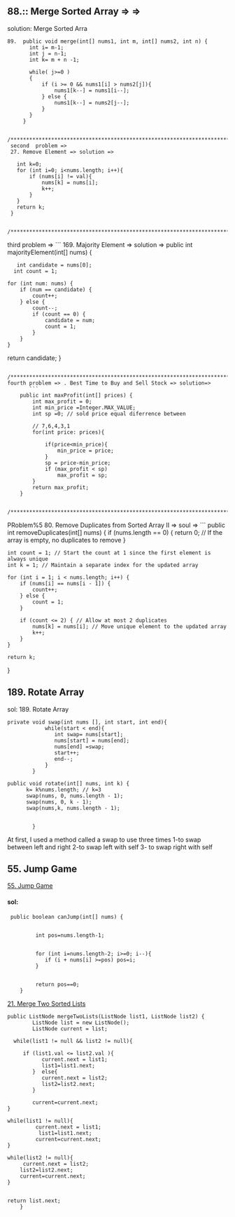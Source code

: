 ## 88.:: Merge Sorted Array  =>   =>
solution: Merge Sorted Arra
```
89.  public void merge(int[] nums1, int m, int[] nums2, int n) {
       int i= m-1; 
       int j = n-1; 
       int k= m + n -1;
       
       while( j>=0 )
       {
           if (i >= 0 && nums1[i] > nums2[j]){
               nums1[k--] = nums1[i--];
           } else {
               nums1[k--] = nums2[j--];
           }
       }
     }
```
     /************************************************************************/
     second  problem => 
     27. Remove Element => solution =>
   ```   public int removeElement(int[] nums, int val) {
      int k=0; 
      for (int i=0; i<nums.length; i++){
          if (nums[i] != val){
              nums[k] = nums[i];
              k++;
          }
      }
      return k;
    }
```
         /************************************************************************/
third problem =>
       ```
169. Majority Element => solution =>
  public int majorityElement(int[] nums) {
       
       int candidate = nums[0];
      int count = 1;
    
    for (int num: nums) {
        if (num == candidate) {
            count++;  
        } else {
            count--;
            if (count == 0) {
                candidate = num;
                count = 1;
            }
        }
    }
   return candidate;
 }
```
         /************************************************************************/
fourth problem => . Best Time to Buy and Sell Stock => solution=>
       ```
    public int maxProfit(int[] prices) {
        int max_profit = 0;
        int min_price =Integer.MAX_VALUE;
        int sp =0; // sold price equal diferrence between 
        
        // 7,6,4,3,1
        for(int price: prices){
          
            if(price<min_price){
                min_price = price;
            }
            sp = price-min_price;
            if (max_profit < sp) 
                max_profit = sp;
        }
        return max_profit;
    }
```

         /************************************************************************/
PRoblem%5
80. Remove Duplicates from Sorted Array II => soul =>
       ```
public int removeDuplicates(int[] nums) {
    if (nums.length == 0) {
        return 0; // If the array is empty, no duplicates to remove
    }
    
    int count = 1; // Start the count at 1 since the first element is always unique
    int k = 1; // Maintain a separate index for the updated array
    
    for (int i = 1; i < nums.length; i++) {
        if (nums[i] == nums[i - 1]) {
            count++;
        } else {
            count = 1;
        }
        
        if (count <= 2) { // Allow at most 2 duplicates
            nums[k] = nums[i]; // Move unique element to the updated array
            k++;
        }
    }
    
    return k;
}
## 189. Rotate Array
sol: 189. Rotate Array
```
private void swap(int nums [], int start, int end){
            while(start < end){
               int swap= nums[start];
               nums[start] = nums[end];
               nums[end] =swap;
               start++;
               end--;
            }
        }

public void rotate(int[] nums, int k) {
      k= k%nums.length; // k=3
      swap(nums, 0, nums.length - 1);
      swap(nums, 0, k - 1);
      swap(nums,k, nums.length - 1);

       
        }

```
At first, I used a method called a swap to use three times
1-to swap between left and right
2-to swap left with self
3- to swap right with self

## 55. Jump Game
[55. Jump Game](https://leetcode.com/problems/jump-game/description/?envType=study-plan-v2&envId=top-interview-150)
#### sol:
```
 public boolean canJump(int[] nums) {
         
 
         int pos=nums.length-1;
         
         
         for (int i=nums.length-2; i>=0; i--){  
            if (i + nums[i] >=pos) pos=i;
         }
      
         
         return pos==0;
    }
```

[21. Merge Two Sorted Lists](https://leetcode.com/problems/merge-two-sorted-lists/description/?envType=study-plan-v2&envId=top-interview-150)
```
public ListNode mergeTwoLists(ListNode list1, ListNode list2) {
        ListNode list = new ListNode();
        ListNode current = list;

  while(list1 != null && list2 != null){

     if (list1.val <= list2.val ){
           current.next = list1;
           list1=list1.next;
        }  else{
           current.next = list2;
           list2=list2.next;        
        }

        current=current.next;
}

while(list1 != null){
         current.next = list1;
          list1=list1.next;
         current=current.next;
}

while(list2 != null){
     current.next = list2;
    list2=list2.next;
    current=current.next;
}


return list.next;
    } 
```



         


